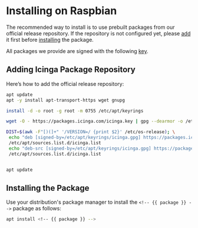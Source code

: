 # Installing <!-- {{ product }} --> on Raspbian

The recommended way to install <!-- {{ product }} --> is to use prebuilt packages from our official release repository.
If the repository is not configured yet,
please [add](#adding-icinga-package-repository) it first
before [installing](#installing-the-package) the package.

All packages we provide are signed with the following [key](https://packages.icinga.com/icinga.key).

## Adding Icinga Package Repository

Here’s how to add the official release repository:

```bash
apt update
apt -y install apt-transport-https wget gnupg

install -d -o root -g root -m 0755 /etc/apt/keyrings

wget -O - https://packages.icinga.com/icinga.key | gpg --dearmor -o /etc/apt/keyrings/icinga.gpg

DIST=$(awk -F"[)(]+" '/VERSION=/ {print $2}' /etc/os-release); \
 echo "deb [signed-by=/etc/apt/keyrings/icinga.gpg] https://packages.icinga.com/raspbian icinga-${DIST} main" > \
 /etc/apt/sources.list.d/icinga.list
 echo "deb-src [signed-by=/etc/apt/keyrings/icinga.gpg] https://packages.icinga.com/raspbian icinga-${DIST} main" >> \
 /etc/apt/sources.list.d/icinga.list


apt update
```

## Installing the Package

Use your distribution's package manager to install the `<!-- {{ package }} -->` package as follows:

```bash
apt install <!-- {{ package }} -->
```
<!-- {% include "02-Installation.md" %} -->
